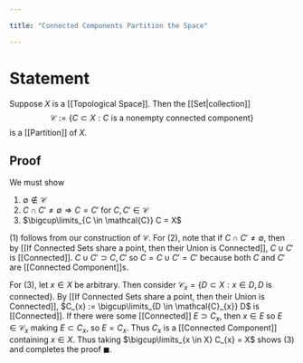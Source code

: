 ```yaml
---

title: "Connected Components Partition the Space"

---
```

# Statement
Suppose $X$ is a [[Topological Space]]. Then the [[Set|collection]] 
$$\mathcal{C} := \{C \subset X : C \text{ is a nonempty connected component}\}$$ is a [[Partition]] of $X$.

## Proof
We must show 
1. $\emptyset \not\in \mathcal{C}$
2. $C \cap C' \neq \emptyset \Rightarrow C = C'$ for $C, C' \in \mathcal{C}$
3. $\bigcup\limits_{C \in \mathcal{C}} C = X$

(1) follows from our construction of $\mathcal{C}$. For (2), note that if $C \cap C' \neq \emptyset$, then by [[If Connected Sets share a point, then their Union is Connected]], $C \cup C'$ is [[Connected]]. $C \cup C' \supset C, C'$ so $C = C \cup C' = C'$ because both $C$ and $C'$ are [[Connected Component]]s.

For (3), let $x \in X$ be arbitrary. Then consider $\mathcal{C}_{x} = \{D \subset X : x \in D, D \text{ is connected}\}$. By [[If Connected Sets share a point, then their Union is Connected]], $C_{x} := \bigcup\limits_{D \in \mathcal{C}_{x}} D$ is [[Connected]]. If there were some [[Connected]] $E \supset C_{x}$, then $x \in E$ so $E \in \mathcal{C}_{x}$ making $E \subset C_{x}$, so $E = C_{x}$. Thus $C_{x}$ is a [[Connected Component]] containing $x \in X$. Thus taking $\bigcup\limits_{x \in X} C_{x} = X$ shows (3) and completes the proof $\blacksquare$.